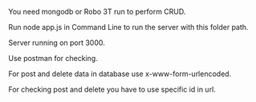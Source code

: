 You need mongodb or Robo 3T run to perform CRUD.

Run node app.js in Command Line to run the server with this folder path.

Server running on port 3000.

Use postman for checking.

For post and delete data in database use x-www-form-urlencoded.

For checking post and delete you have to use specific id in url.